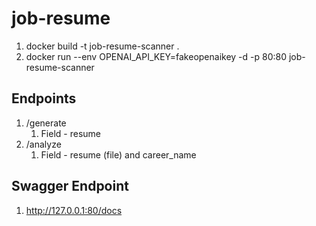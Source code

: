 # job-resume


1. docker build -t job-resume-scanner .
2. docker run --env OPENAI_API_KEY=fakeopenaikey -d -p 80:80 job-resume-scanner


## Endpoints

1. /generate
   1. Field - resume 
2. /analyze 
   1. Field - resume (file) and career_name


## Swagger Endpoint
1. http://127.0.0.1:80/docs